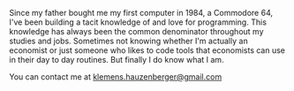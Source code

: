 Since my father bought me my first computer in 1984, a Commodore 64, I've been building a tacit knowledge of and love for programming. This knowledge has always been the common denominator throughout my studies and jobs. Sometimes not knowing whether I'm actually an economist or just someone who likes to code tools that economists can use in their day to day routines. But finally I do know what I am.

You can contact me at klemens.hauzenberger@gmail.com

